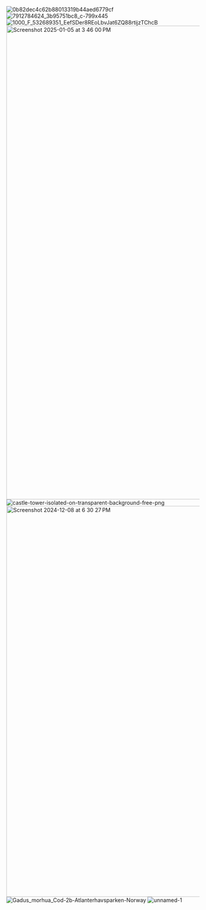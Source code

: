 ![0b82dec4c62b88013319b44aed6779cf](https://github.com/user-attachments/assets/7023fe01-eed8-4aa8-8d8f-43a24d83b8b8)
![7912784624_3b95751bc8_c-799x445](https://github.com/user-attachments/assets/94750938-df00-4d90-9405-9eca66cf598d)
![1000_F_532689351_EefSDer8REoLbvJat6ZQ88rtijzTChcB](https://github.com/user-attachments/assets/900fd16a-ce95-4971-92e2-b8bd90ee5b42)
<img width="1236" alt="Screenshot 2025-01-05 at 3 46 00 PM" src="https://github.com/user-attachments/assets/9b24ef03-3d07-4f0f-9fab-941a3b696467" />
![castle-tower-isolated-on-transparent-background-free-png](https://github.com/user-attachments/assets/0d416c61-a6b5-40e7-b7b1-5e12372e19c8)
<img width="1020" alt="Screenshot 2024-12-08 at 6 30 27 PM" src="https://github.com/user-attachments/assets/635efcd9-a5bb-443b-a8c5-712cde6e16d9" />
![Gadus_morhua_Cod-2b-Atlanterhavsparken-Norway](https://github.com/user-attachments/assets/31dc6a61-70cb-4e1b-a0d0-424c32f334d3)
![unnamed-1](https://github.com/user-attachments/assets/4d6e1b94-a3b8-4745-9bfe-226c1cec8bd6)
